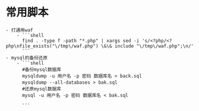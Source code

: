 # 常用脚本
	- 打通用waf
		- ```shell
		  find . -type f -path "*.php" | xargs sed -i 's/<?php/<?php\nfile_exists("\/tmp\/waf.php") \&\& include "\/tmp\/waf.php";\n/'
		  ```
	- mysql的备份还原
		- ```shell
		  #备份mysql数据库
		  mysqldump -u 用户名 -p 密码 数据库名 > back.sql　　　　
		  mysqldump --all-databases > bak.sql　　　　　　
		  #还原mysql数据库
		  mysql -u 用户名 -p 密码 数据库名 < bak.sql
		  
		  ```